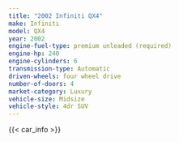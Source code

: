 ```yaml
---
title: "2002 Infiniti QX4"
make: Infiniti
model: QX4
year: 2002
engine-fuel-type: premium unleaded (required)
engine-hp: 240
engine-cylinders: 6
transmission-type: Automatic
driven-wheels: four wheel drive
number-of-doors: 4
market-category: Luxury
vehicle-size: Midsize
vehicle-style: 4dr SUV
---
```


{{< car_info >}}
